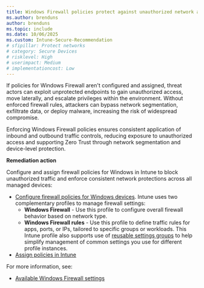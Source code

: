 ```yaml
---
title: Windows Firewall policies protect against unauthorized network access
ms.author: brenduns
author: brenduns
ms.topic: include
ms.date: 10/06/2025
ms.custom: Intune-Secure-Recommendation
# sfipillar: Protect networks
# category: Secure Devices
# risklevel: High
# userimpact: Medium
# implementationcost: Low
---
```

If policies for Windows Firewall aren't configured and assigned, threat actors can exploit unprotected endpoints to gain unauthorized access, move laterally, and escalate privileges within the environment. Without enforced firewall rules, attackers can bypass network segmentation, exfiltrate data, or deploy malware, increasing the risk of widespread compromise.

Enforcing Windows Firewall policies ensures consistent application of inbound and outbound traffic controls, reducing exposure to unauthorized access and supporting Zero Trust through network segmentation and device-level protection.

**Remediation action**

Configure and assign firewall policies for Windows in Intune to block unauthorized traffic and enforce consistent network protections across all managed devices:

- [Configure firewall policies for Windows devices](/intune/intune-service/protect/endpoint-security-firewall-policy). Intune uses two complementary profiles to manage firewall settings:
  - **Windows Firewall** - Use this profile to configure overall firewall behavior based on network type.
  - **Windows Firewall rules** - Use this profile to define traffic rules for apps, ports, or IPs, tailored to specific groups or workloads. This Intune profile also supports use of [reusable settings groups](/intune/intune-service/protect/endpoint-security-firewall-policy#add-reusable-settings-groups-to-profiles-for-firewall-rules) to help simplify management of common settings you use for different profile instances.
- [Assign policies in Intune](/intune/intune-service/configuration/device-profile-assign#assign-a-policy-to-users-or-groups)

For more information, see:  
- [Available Windows Firewall settings](/intune/intune-service/protect/endpoint-security-firewall-profile-settings#windows-firewall-profile)
